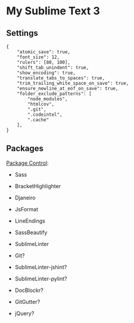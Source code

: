 # My Sublime Text 3

## Settings

```
{
    "atomic_save": true,
    "font_size": 12,
    "rulers": [80, 100],
    "shift_tab_unindent": true,
    "show_encoding": true,
    "translate_tabs_to_spaces": true,
    "trim_trailing_white_space_on_save": true,
    "ensure_newline_at_eof_on_save": true,
    "folder_exclude_patterns": [
        "node_modules",
        "htmlcov",
        ".git",
        ".codeintel",
        ".cache"
    ],
}
```

## Packages

[Package Control](https://packagecontrol.io/installation):

- Sass
- BracketHighlighter
- Djaneiro
- JsFormat
- LineEndings
- SassBeautify
- SublimeLinter

- Git?
- SublimeLinter-jshint?
- SublimeLinter-pylint?
- DocBlockr?
- GitGutter?
- jQuery?
